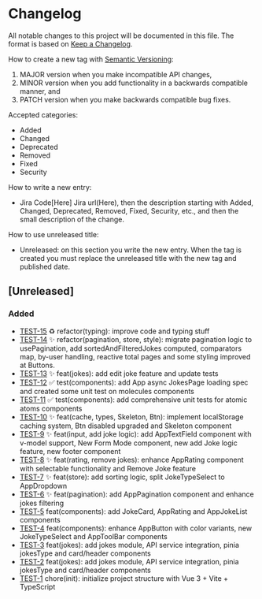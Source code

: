 # Changelog

All notable changes to this project will be documented in this file.
The format is based on [Keep a Changelog](https://keepachangelog.com/en/1.0.0/).

How to create a new tag with [Semantic Versioning](https://semver.org/spec/v2.0.0.html):

1. MAJOR version when you make incompatible API changes,
2. MINOR version when you add functionality in a backwards compatible manner, and
3. PATCH version when you make backwards compatible bug fixes.

Accepted categories:

- Added
- Changed
- Deprecated
- Removed
- Fixed
- Security

How to write a new entry:

- Jira Code[Here] Jira url(Here), then the description starting with Added, Changed, Deprecated, Removed, Fixed, Security, etc., and then the small description of the change.

How to use unreleased title:

- Unreleased: on this section you write the new entry. When the tag is created you must replace the unreleased title with the new tag and published date.

## [Unreleased]
### Added
- [TEST-15](https://skyagile.atlassian.net/browse/TEST-15) :recycle: refactor(typing): improve code and typing stuff
- [TEST-14](https://skyagile.atlassian.net/browse/TEST-14) :sparkles: refactor(pagination, store, style): migrate pagination logic to usePagination, add sortedAndFilteredJokes computed, comparators map, by-user handling, reactive total pages and some styling improved at Buttons.
- [TEST-13](https://skyagile.atlassian.net/browse/TEST-13) :sparkles: feat(jokes): add edit joke feature and update tests
- [TEST-12](https://skyagile.atlassian.net/browse/TEST-12) :white_check_mark: test(components): add App async JokesPage loading spec and created some unit test on molecules components
- [TEST-11](https://skyagile.atlassian.net/browse/TEST-11) :white_check_mark: test(components): add comprehensive unit tests for atomic atoms components
- [TEST-10](https://skyagile.atlassian.net/browse/TEST-10) :sparkles: feat(cache, types, Skeleton, Btn): implement localStorage caching system, Btn disabled upgraded and Skeleton component
- [TEST-9](https://skyagile.atlassian.net/browse/TEST-9) :sparkles: feat(input, add joke logic): add AppTextField component with v-model support, New Form Mode component, new add Joke logic feature, new footer component
- [TEST-8](https://skyagile.atlassian.net/browse/TEST-8) :sparkles: feat(rating, remove jokes): enhance AppRating component with selectable functionality and Remove Joke feature
- [TEST-7](https://skyagile.atlassian.net/browse/TEST-7) :sparkles: feat(store): add sorting logic, split JokeTypeSelect to AppDropdown
- [TEST-6](https://skyagile.atlassian.net/browse/TEST-6) :sparkles: feat(pagination): add AppPagination component and enhance jokes filtering
- [TEST-5](https://skyagile.atlassian.net/browse/TEST-5) feat(components): add JokeCard, AppRating and  AppJokeList components
- [TEST-4](https://skyagile.atlassian.net/browse/TEST-4) feat(components): enhance AppButton with color variants, new JokeTypeSelect and AppToolBar components
- [TEST-3](https://skyagile.atlassian.net/browse/TEST-3) feat(jokes): add jokes module, API service integration, pinia jokesType and card/header components
- [TEST-2](https://skyagile.atlassian.net/browse/TEST-2) feat(jokes): add jokes module, API service integration, pinia jokesType and card/header components
- [TEST-1](https://skyagile.atlassian.net/browse/TEST-1) chore(init): initialize project structure with Vue 3 + Vite + TypeScript
